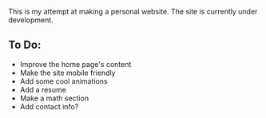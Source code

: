 This is my attempt at making a personal website. The site is currently under development.

## To Do:
- Improve the home page's content
- Make the site mobile friendly
- Add some cool animations
- Add a resume
- Make a math section
- Add contact info?
